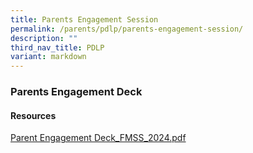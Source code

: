 ```yaml
---
title: Parents Engagement Session
permalink: /parents/pdlp/parents-engagement-session/
description: ""
third_nav_title: PDLP
variant: markdown
---
```

### Parents Engagement Deck

#### Resources


[Parent Engagement Deck_FMSS_2024.pdf](/files/Parents/PDLP/Parent_Engagement_Deck_FMSS_2024.pdf)


